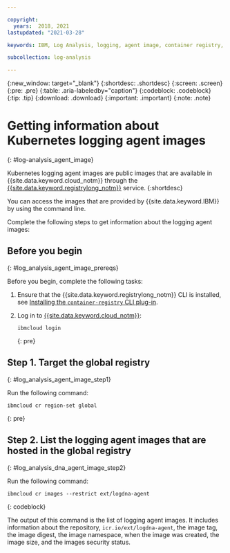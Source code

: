 ```yaml
---

copyright:
  years:  2018, 2021
lastupdated: "2021-03-28"

keywords: IBM, Log Analysis, logging, agent image, container registry, icr

subcollection: log-analysis

---
```


{:new_window: target="_blank"}
{:shortdesc: .shortdesc}
{:screen: .screen}
{:pre: .pre}
{:table: .aria-labeledby="caption"}
{:codeblock: .codeblock}
{:tip: .tip}
{:download: .download}
{:important: .important}
{:note: .note}

# Getting information about Kubernetes logging agent images 
{: #log-analysis_agent_image}

Kubernetes logging agent images are public images that are available in {{site.data.keyword.cloud_notm}} through the [{{site.data.keyword.registrylong_notm}}](/docs/Registry?topic=Registry-getting-started) service.
{:shortdesc}

You can access the images that are provided by {{site.data.keyword.IBM}} by using the command line.

Complete the following steps to get information about the logging agent images:

## Before you begin
{: #log_analysis_agent_image_prereqs}

Before you begin, complete the following tasks:

1. Ensure that the {{site.data.keyword.registrylong_notm}} CLI is installed, see [Installing the `container-registry` CLI plug-in](/docs/Registry?topic=Registry-registry_setup_cli_namespace#cli_namespace_registry_cli_install).

2. Log in to [{{site.data.keyword.cloud_notm}}](/docs/cli?topic=cli-ibmcloud_cli#ibmcloud_login):

    ```
    ibmcloud login
    ```
    {: pre}


## Step 1. Target the global registry
{: #log_analysis_agent_image_step1}

Run the following command:

```
ibmcloud cr region-set global
```
{: pre}



## Step 2. List the logging agent images that are hosted in the global registry
{: #log_analysis_dna_agent_image_step2}

Run the following command:

```
ibmcloud cr images --restrict ext/logdna-agent
```
{: codeblock}

The output of this command is the list of logging agent images. It includes information about the repository, `icr.io/ext/logdna-agent`, the image tag, the image digest, the image namespace, when the image was created, the image size, and the images security status.

